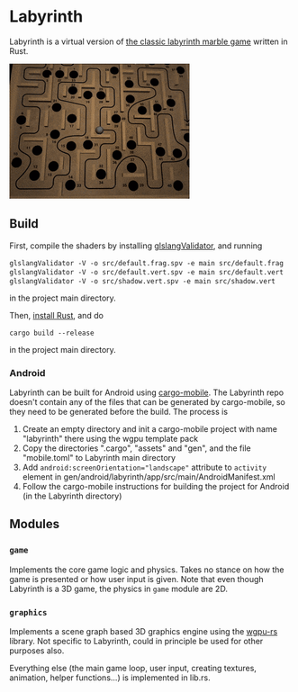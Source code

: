 # Labyrinth

Labyrinth is a virtual version of [the classic labyrinth marble game](https://en.wikipedia.org/wiki/Labyrinth_(marble_game)) written in Rust.

[![Labyrinth gif](labyrinth.gif)](https://youtu.be/EFMEzvK4WF0)

## Build

First, compile the shaders by installing [glslangValidator](https://www.khronos.org/opengles/sdk/tools/Reference-Compiler/), and running

```
glslangValidator -V -o src/default.frag.spv -e main src/default.frag
glslangValidator -V -o src/default.vert.spv -e main src/default.vert
glslangValidator -V -o src/shadow.vert.spv -e main src/shadow.vert
```

in the project main directory.

Then, [install Rust](https://www.rust-lang.org/tools/install), and do

```
cargo build --release
```

in the project main directory.

### Android

Labyrinth can be built for Android using [cargo-mobile](https://github.com/BrainiumLLC/cargo-mobile). The Labyrinth repo doesn't contain any of the files that can be generated by cargo-mobile, so they need to be generated before the build. The process is

1. Create an empty directory and init a cargo-mobile project with name "labyrinth" there using the wgpu template pack
2. Copy the directories ".cargo", "assets" and "gen", and the file "mobile.toml" to Labyrinth main directory
3. Add `android:screenOrientation="landscape"` attribute to `activity` element in gen/android/labyrinth/app/src/main/AndroidManifest.xml
4. Follow the cargo-mobile instructions for building the project for Android (in the Labyrinth directory)

## Modules

### `game`

Implements the core game logic and physics. Takes no stance on how the game is presented or how user input is given. Note that even though Labyrinth is a 3D game, the physics in `game` module are 2D.

### `graphics`

Implements a scene graph based 3D graphics engine using the [wgpu-rs](https://github.com/gfx-rs/wgpu-rs) library. Not specific to Labyrinth, could in principle be used for other purposes also.

Everything else (the main game loop, user input, creating textures, animation, helper functions...) is implemented in lib.rs.
